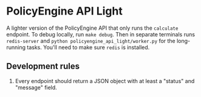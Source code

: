 # PolicyEngine API Light

A lighter version of the PolicyEngine API that only runs the `calculate` endpoint. To debug locally, run `make debug`. Then in separate terminals runs `redis-server` and `python policyengine_api_light/worker.py` for the long-running tasks. You'll need to make sure `redis` is installed.

## Development rules

1. Every endpoint should return a JSON object with at least a "status" and "message" field.
